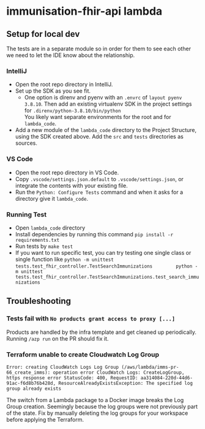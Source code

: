 # immunisation-fhir-api lambda

## Setup for local dev

The tests are in a separate module so in order for them to see each other we need to let the IDE know about the relationship.

### IntelliJ

- Open the root repo directory in IntelliJ.
- Set up the SDK as you see fit.
    - One option is direnv and pyenv with an `.envrc` of `layout pyenv 3.8.10`.
      Then add an existing virtualenv SDK in the project settings for `.direnv/python-3.8.10/bin/python`  
      You likely want separate environments for the root and for `lambda_code`.
- Add a new module of the `lambda_code` directory to the Project Structure, using the SDK created above. Add the `src` and `tests` directories as sources.


### VS Code

- Open the root repo directory in VS Code.
- Copy `.vscode/settings.json.default` to `.vscode/settings.json`, or integrate the contents with your existing file.
- Run the `Python: Configure Tests` command and when it asks for a directory give it `lambda_code`.


### Running Test

- Open `lambda_code` directory
- Install dependencies by running this command `pip install -r requirements.txt`
- Run tests by `make test`
- If you want to run specific test, you can try testing one single class or single function like 
  `python -m unittest tests.test_fhir_controller.TestSearchImmunizations        `
  `python -m unittest tests.test_fhir_controller.TestSearchImmunizations.test_search_immunizations`

## Troubleshooting

### Tests fail with `No products grant access to proxy [...]`

Products are handled by the infra template and get cleaned up periodically.
Running `/azp run` on the PR should fix it.


### Terraform unable to create Cloudwatch Log Group

`Error: creating CloudWatch Logs Log Group (/aws/lambda/imms-pr-66_create_imms): operation error CloudWatch Logs: CreateLogGroup, https response error StatusCode: 400, RequestID: aa314084-220d-44d6-91ac-f6d8b76b428d, ResourceAlreadyExistsException: The specified log group already exists`

The switch from a Lambda package to a Docker image breaks the Log Group creation.
Seemingly because the log groups were not previously part of the state.
Fix by manually deleting the log groups for your workspace before applying the Terraform.
